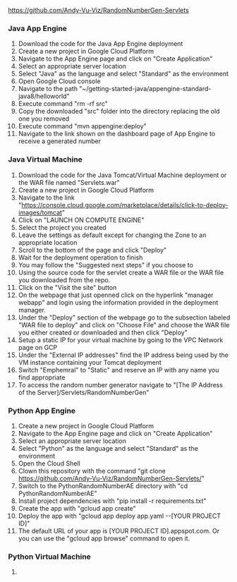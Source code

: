 https://github.com/Andy-Vu-Viz/RandomNumberGen-Servlets
### Java App Engine
1. Download the code for the Java App Engine deployment
2. Create a new project in Google Cloud Platform
3. Navigate to the App Engine page and click on "Create Application"
4. Select an appropriate server location
5. Select "Java" as the language and select "Standard" as the environment
6. Open Google Cloud console
7. Navigate to the path "~/getting-started-java/appengine-standard-java8/helloworld"
8. Execute command "rm -rf src"
9. Copy the downloaded "src" folder into the directory replacing the old one you removed
10. Execute command "mvn appengine:deploy"
11. Navigate to the link shown on the dashboard page of App Engine to receive a generated number


### Java Virtual Machine
1. Download the code for the Java Tomcat/Virtual Machine deployment or the WAR file named "Servlets.war"
2. Create a new project in Google Cloud Platform
3. Navigate to the link "https://console.cloud.google.com/marketplace/details/click-to-deploy-images/tomcat"
4. Click on "LAUNCH ON COMPUTE ENGINE"
5. Select the project you created
6. Leave the settings as default except for changing the Zone to an appropriate location
7. Scroll to the bottom of the page and click "Deploy"
8. Wait for the deployment operation to finish
9. You may follow the "Suggested next steps" if you choose to
10. Using the source code for the servlet create a WAR file or the WAR file you downloaded from the repo.
11. Click on the "Visit the site" button
12. On the webpage that just openned click on the hyperlink "manager webapp" and login using the information provided in the deployment manager.
13. Under the "Deploy" section of the webpage go to the subsection labeled "WAR file to deploy" and click on "Choose File" and choose the WAR file you either created or downloaded and then click "Deploy"
14. Setup a static IP for your virtual machine by going to the VPC Network page on GCP
15. Under the "External IP addresses" find the IP address being used by the VM instance containing your Tomcat deployment
16. Switch "Emphemral" to "Static" and reserve an IP with any name you find appropriate
17. To access the random number generator navigate to "[The IP Address of the Server]/Servlets/RandomNumberGen"


### Python App Engine
1. Create a new project in Google Cloud Platform
2. Navigate to the App Engine page and click on "Create Application"
3. Select an appropriate server location
4. Select "Python" as the language and select "Standard" as the environment
5. Open the Cloud Shell
6. Clown this repository with the command "git clone https://github.com/Andy-Vu-Viz/RandomNumberGen-Servlets/"
7. Switch to the PythonRandomNumberAE directory with "cd PythonRandomNumberAE"
8. Install project dependencies with "pip install -r requirements.txt"
9. Create the app with "gcloud app create"
10. Deploy the app with "gcloud app deploy app.yaml --[YOUR PROJECT ID]"
11. The default URL of your app is [YOUR PROJECT ID].appspot.com. Or you can use the "gcloud app browse" command to open it.

### Python Virtual Machine
1. 
